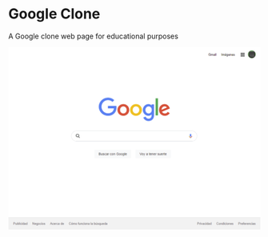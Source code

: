 # Google Clone
A Google clone web page for educational purposes

![Goocle Clone Screenshot](./.assets/screenshot.png)